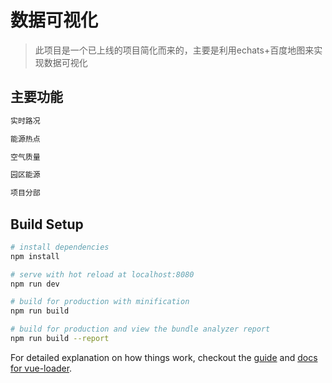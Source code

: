 # 数据可视化

> 此项目是一个已上线的项目简化而来的，主要是利用echats+百度地图来实现数据可视化

## 主要功能

``` bash
实时路况

能源热点

空气质量

园区能源

项目分部
```



## Build Setup

``` bash
# install dependencies
npm install

# serve with hot reload at localhost:8080
npm run dev

# build for production with minification
npm run build

# build for production and view the bundle analyzer report
npm run build --report
```

For detailed explanation on how things work, checkout the [guide](http://vuejs-templates.github.io/webpack/) and [docs for vue-loader](http://vuejs.github.io/vue-loader).
